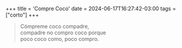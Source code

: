 +++
title = 'Compre Coco'
date = 2024-06-17T16:27:42-03:00
tags = ["corto"]
+++

> Cómpreme coco compadre,<br>
> compadre no compro coco porque<br>
> poco coco como, poco compro.

<!--more-->
